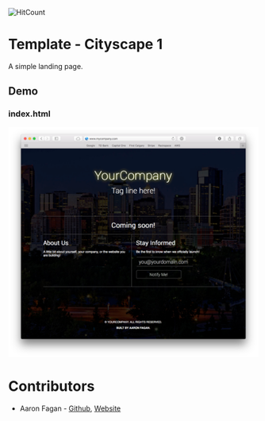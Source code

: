 ![HitCount](http://hits.dwyl.io/aaronfagan/template-cityscape-1.svg)
# Template - Cityscape 1
A simple landing page.

## Demo

### index.html
<p align="center">
  <img src="https://github.com/aaronfagan/template-cityscape-1/blob/master/.demo/index.png?raw=true" alt="index.html"/>
</p>

# Contributors
* Aaron Fagan - [Github](https://github.com/aaronfagan), [Website](https://www.aaronfagan.ca/)
